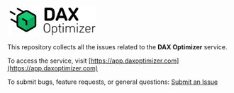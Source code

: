 <img src="assets/images/logo.svg" width="200">

This repository collects all the issues related to the **DAX Optimizer** service.

To access the service, visit [https://app.daxoptimizer.com](https://app.daxoptimizer.com)

To submit bugs, feature requests, or general questions: [Submit an Issue](https://github.com/tabulartools/dax-optimizer/issues/new/choose)
